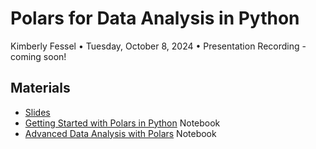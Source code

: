 # Polars for Data Analysis in Python
Kimberly Fessel • Tuesday, October 8, 2024 • Presentation Recording - coming soon!

## Materials

- [Slides](DataUmbrella_2024_KFessel_Deck.pdf)
- [Getting Started with Polars in Python](01_Getting_Started.ipynb) Notebook
- [Advanced Data Analysis with Polars](02_Advanced_Data_Analysis.ipynb) Notebook
